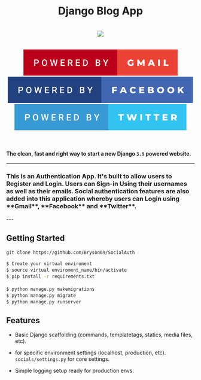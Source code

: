 <h1 align="center">Django Blog App</h1>
<p align="center">
    <br>
     <img src="https://forthebadge.com/images/badges/made-with-python.svg" >
    <br>
</p>

<p align="center">
    <br>
    <!--  -->
     <img src="badges/powered-by-gmail.svg" >
     <img src="badges/powered-by-facebook.svg" >
     <img src="badges/powered-by-twitter.svg" >
    <br>
</p>
<br>


#### The clean, fast and right way to start a new Django `3.9` powered website.
---
<h3 align="left"> This is an Authentication App. It's built to allow users to Register and Login. Users can Sign-in Using their usernames as well as their emails. Social authentication features are also added into this application whereby users can Login using **Gmail**, **Facebook** and **Twitter**.</h3>
---

## Getting Started

```
git clone https://github.com/Bryson69/SocialAuth
```

```bash
$ Create your virtual enviroment
$ source virtual enviroment_name/bin/activate
$ pip install -r requirements.txt

$ python manage.py makemigrations
$ python manage.py migrate
$ python manage.py runserver
```

## Features

* Basic Django scaffolding (commands, templatetags, statics, media files, etc).

* for specific environment settings (localhost, production, etc). `socials/settings.py` for core settings.

* Simple logging setup ready for production envs.


